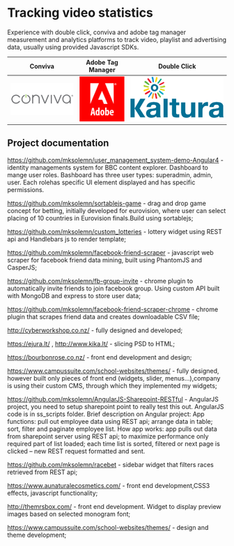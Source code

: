 # Tracking video statistics
Experience with double click, conviva and adobe tag manager measurement and analytics platforms to track video, playlist and advertising data, usually using provided Javascript SDKs.

| Conviva | Adobe Tag Manager | Double Click |
| --- | --- | --- |
| ![alt text](https://github.com/mksolemn/cv-work-description/blob/master/img/conviva-ads.png?raw=true "Conviva") | ![alt text](https://github.com/mksolemn/cv-work-description/blob/master/img/adobe-tag-manager.png?raw=true "Adobe Tag Manager") | ![alt text](https://github.com/mksolemn/cv-work-description/blob/master/img/kaltura.png "Double Click") |



## Project documentation

https://github.com/mksolemn/user_management_system-demo-Angular4 - identity managements system for BBC content explorer. Dashboard to mange user roles. Bashboard has three user types: superadmin, admin, user. Each rolehas specific UI element displayed and has specific permissions.

https://github.com/mksolemn/sortablejs-game - drag and drop game concept for betting, initially developed for eurovision, where user can select placing of 10 countries in Eurovision finals.Build using sortablejs;

https://github.com/mksolemn/custom_lotteries - lottery widget using REST api and Handlebars js to render template;

https://github.com/mksolemn/facebook-friend-scraper - javascript web scraper for facebook friend data mining, built using PhantomJS and CasperJS;

https://github.com/mksolemn/fb-group-invite - chrome plugin to automatically invite friends to join facebook group. Using custom API built with MongoDB and express to store user data;

https://github.com/mksolemn/facebook-friend-scraper-chrome - chrome plugin that scrapes friend data and creates downloadable CSV file;

http://cyberworkshop.co.nz/ - fully designed and developed;

https://ejura.lt/ , http://www.kika.lt/ - slicing PSD to HTML;

https://bourbonrose.co.nz/ - front end development and design;

https://www.campussuite.com/school-websites/themes/ - fully designed, however built only pieces of front end (widgets, slider, menus...),company is using their custom CMS, through which they implemented my widgets;

https://github.com/mksolemn/AngularJS-Sharepoint-RESTful - AngularJS project, you need to setup sharepoint point to really test this out. AngularJS code is in ss_scripts folder.
Brief description on Angular project: App functions: pull out employee data using REST api; arrange data in table; sort, filter and paginate employee list. How app works: app pulls out data from sharepoint server using REST api; to maximize performance only required part of list loaded; each time list is sorted, filtered or next page is clicked – new REST request formatted and sent.

https://github.com/mksolemn/racebet - sidebar widget that filters races retrieved from REST api;

https://www.aunaturalecosmetics.com/ - front end development,CSS3 effects, javascript functionality;

http://themrsbox.com/ - front end development. Widget to display preview images based on selected monogram font;

https://www.campussuite.com/school-websites/themes/ - design and theme development;
